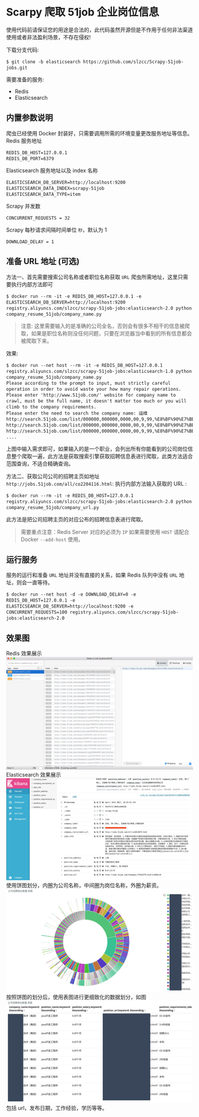 # Scarpy 爬取 51job 企业岗位信息

使用代码前请保证您的用途是合法的，此代码虽然开源但是不作用于任何非法渠道使用或者非法盈利场景，不存在侵权!

下载分支代码:
```
$ git clone -b elasticsearch https://github.com/slzcc/Scrapy-51job-jobs.git
```

需要准备的服务:
  * Redis
  * Elasticsearch

## 内置参数说明
爬虫已经使用 Docker 封装好，只需要调用所需的环境变量更改服务地址等信息。
Redis 服务地址
```
REDIS_DB_HOST=127.0.0.1
REDIS_DB_PORT=6379
```
Elasticsearch 服务地址以及 index 名称
```
ELASTICSEARCH_DB_SERVER=http://localhost:9200
ELASTICSEARCH_DATA_INDEX=scrapy-51job
ELASTICSEARCH_DATA_TYPE=item
```
Scrapy 并发数
```
CONCURRENT_REQUESTS = 32
```
Scrapy 每秒请求间隔时间单位 `秒`，默认为 1
```
DOWNLOAD_DELAY = 1
```

## 准备 URL 地址 (可选)
方法一、首先需要搜索公司名称或者职位名称获取 `URL` 爬虫所需地址，这里只需要执行内部方法即可
```
$ docker run --rm -it -e REDIS_DB_HOST=127.0.0.1 -e ELASTICSEARCH_DB_SERVER=http://localhost:9200 registry.aliyuncs.com/slzcc/scrapy-51job-jobs:elasticsearch-2.0 python company_resume_51job/company_name.py
```
>注意: 这里需要输入的是准确的公司全名，否则会有很多不相干的信息被爬取，如果是职位名称则没任何问题，只要在浏览器当中看到的所有信息都会被爬取下来。

效果:
```
$ docker run --net host --rm -it -e REDIS_DB_HOST=127.0.0.1 registry.aliyuncs.com/slzcc/scrapy-51job-jobs:elasticsearch-1.0 python company_resume_51job/company_name.py
Please according to the prompt to input, must strictly careful operation in order to avoid waste your how many repair operations.
Please enter 'http://www.51job.com/' website for company name to crawl, must be the full name, it doesn't matter too much or you will climb to the company requirements.
Please enter the need to search the company name: 运维
http://search.51job.com/list/000000,000000,0000,00,9,99,%E8%BF%90%E7%BB%B4,2,2.html
http://search.51job.com/list/000000,000000,0000,00,9,99,%E8%BF%90%E7%BB%B4,2,3.html
http://search.51job.com/list/000000,000000,0000,00,9,99,%E8%BF%90%E7%BB%B4,2,4.html
....
```
上图中输入需求即可，如果输入的是一个职业，会列出所有你能看到的公司岗位信息整个爬取一遍，此方法是获取搜索引擎获取招聘信息表进行爬取，此类方法适合范围查询，不适合精确查询。

方法二、获取公司公司的招聘主页如地址 `http://jobs.51job.com/all/co2204116.html`:
执行内部方法输入获取的 URL :
```
$ docker run --rm -it -e REDIS_DB_HOST=127.0.0.1 registry.aliyuncs.com/slzcc/scrapy-51job-jobs:elasticsearch-2.0 python company_resume_51job/company_url.py
```
此方法是把公司招聘主页的对应公布的招聘信息表进行爬取。

>需要重点注意：Redis Server 对应的必须为 `IP` 如果需要使用 `HOST` 请配合 Docker `--add-host` 使用。

## 运行服务
服务的运行和准备 `URL` 地址并没有直接的关系，如果 Redis 队列中没有 `URL` 地址，则会一直等待。
```
$ docker run --net host -d -e DOWNLOAD_DELAY=0 -e REDIS_DB_HOST=127.0.0.1 -e ELASTICSEARCH_DB_SERVER=http://localhost:9200 -e CONCURRENT_REQUESTS=100 registry.aliyuncs.com/slzcc/scrapy-51job-jobs:elasticsearch-2.0
```
## 效果图
Redis 效果展示
![Redis Lists up](template/Redis01.png)
Elasticsearch 效果展示
![Elasticsearch Data 01 up](template/elasticsearch01.png)
使用饼图划分，内圈为公司名称，中间圈为岗位名称，外圈为薪资。
![Elasticsearch Data 02 up](template/elasticsearch02.png)
按照饼图的划分后，使用表图进行更细致化的数据划分，如图
![Elasticsearch Data 03 up](template/elasticsearch03.png)
包括 url，发布日期，工作经验，学历等等。
